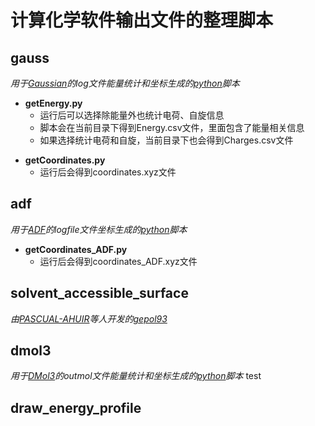 # 计算化学软件输出文件的整理脚本

## gauss
*用于[Gaussian](https://gaussian.com/)的log文件能量统计和坐标生成的[python](https://www.python.org/)脚本*

* **getEnergy.py**
  * 运行后可以选择除能量外也统计电荷、自旋信息  
  * 脚本会在当前目录下得到Energy.csv文件，里面包含了能量相关信息  
  * 如果选择统计电荷和自旋，当前目录下也会得到Charges.csv文件  

- **getCoordinates.py**  
  - 运行后会得到coordinates.xyz文件  

## adf
*用于[ADF](https://www.scm.com/product/adf/)的logfile文件坐标生成的[python](https://www.python.org/)脚本*  

* **getCoordinates_ADF.py**
  * 运行后会得到coordinates_ADF.xyz文件 
  
## solvent_accessible_surface
*由[PASCUAL-AHUIR]( https://doi.org/10.1002/jcc.540151009)等人开发的[gepol93](http://server.ccl.net/cca/software/SOURCES/FORTRAN/molecular_surface/gepol93/index.shtml)*

## dmol3
*用于[DMol3](http://molscience.com/software/DMol3)的outmol文件能量统计和坐标生成的[python](https://www.python.org/)脚本*
test

## draw_energy_profile
